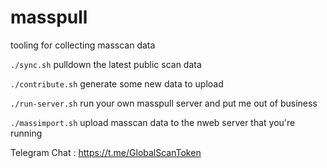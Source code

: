 # masspull
tooling for collecting masscan data

`./sync.sh`   pulldown the latest public scan data

`./contribute.sh`   generate some new data to upload

`./run-server.sh`  run your own masspull server and put me out of business 

`./massimport.sh`  upload masscan data to the nweb server that you're running

Telegram Chat : https://t.me/GlobalScanToken
